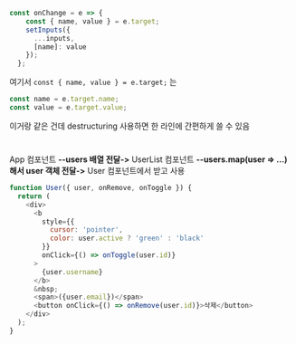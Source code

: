 ```javascript
const onChange = e => {
    const { name, value } = e.target;
    setInputs({
      ...inputs,
      [name]: value
    });
  };
```
여기서 `const { name, value } = e.target;` 는
```javascript
const name = e.target.name;
const value = e.target.value;
```
이거랑 같은 건데 destructuring 사용하면 한 라인에 간편하게 쓸 수 있음
#
App 컴포넌트 **--users 배열 전달->** UserList 컴포넌트 **--users.map(user => ...)해서 user 객체 전달->** User 컴포넌트에서 받고 사용
```javascript
function User({ user, onRemove, onToggle }) {
  return (
    <div>
      <b
        style={{
          cursor: 'pointer',
          color: user.active ? 'green' : 'black'
        }}
        onClick={() => onToggle(user.id)}
      >
        {user.username}
      </b>
      &nbsp;
      <span>({user.email})</span>
      <button onClick={() => onRemove(user.id)}>삭제</button>
    </div>
  );
}
```
